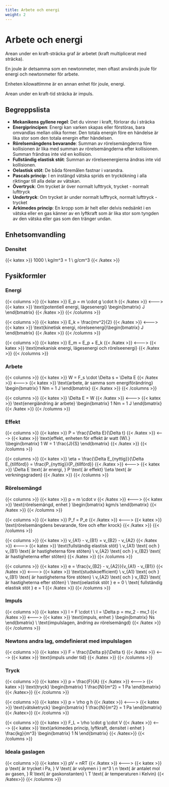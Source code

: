 ```yaml
---
title: Arbete och energi
weight: 2
---
```


# Arbete och energi

Arean under en kraft-sträcka graf är arbetet (kraft multiplicerat med sträcka).

En joule är detsamma som en newtonmeter, men oftast används joule för energi och newtonmeter för arbete.

Enheten kilowattimme är en annan enhet för joule, energi.

Arean under en kraft-tid sträcka är impuls.

## Begreppslista

* **Mekanikens gyllene regel**: Det du vinner i kraft, förlorar du i sträcka
* **Energiprincipen**: Energi kan varken skapas eller förstöras, bara omvandlas mellan olika former. Den totala energin före en händelse är lika stor som den totala energin efter händelsen.
* **Rörelsemängdens bevarande**: Summan av rörelsemängderna före kollisionen är lika med summan av rörelsemängderna efter kollisionen. Summan frändras inte vid en kollision.
* **Fullständig elastisk stöt**: Summan av rörelseenergierna ändras inte vid kollisionen.
* **Oelastisk stöt**: De båda föremålen fastnar i varandra.
* **Pascals princip**: I en instängd vätska sprids en tryckökning i alla riktingar till alla delar av vätskan.
* **Övertryck**: Om trycket är över normalt lufttryck, trycket - normalt lufttryck
* **Undertryck**: Om trycket är under normalt lufftryck, normalt lufttryck - trycket
* **Arkimedes princip**: En kropp som är helt eller delvis nedsänkt i en vätska eller en gas känner av en lyftkraft som är lika stor som tyngden av den vätska eller gas som den tränger undan.

## Enhetsomvandling

### Densitet

{{< katex >}}
1000 \ kg/m^3 = 1 \ g/cm^3
{{< /katex >}}

## Fysikformler

### Energi

<!--- POTENTIELL ENERGI, LÄGESENERGI --->
{{< columns >}}
{{< katex >}}
E_p = m \cdot g \cdot h
{{< /katex >}}
<--->
{{< katex >}}
\text{potentiell energi, lägesenergi} \begin{bmatrix}
    J
\end{bmatrix}
{{< /katex >}}
{{< /columns >}}

<!--- KINETISK ENERGI, RÖRELSEENERGI --->
{{< columns >}}
{{< katex >}}
E_k = \frac{mv^2}{2}
{{< /katex >}}
<--->
{{< katex >}}
\text{kinetisk energi, rörelseenergi}\begin{bmatrix}
    J
\end{bmatrix}
{{< /katex >}}
{{< /columns >}}

<!--- MEKANISK ENERGI, LÄGESENERGI OCH RÖRELSEENERGI --->
{{< columns >}}
{{< katex >}}
E_m = E_p + E_k
{{< /katex >}}
<--->
{{< katex >}}
\text{mekanisk energi, lägesenergi och rörelseenergi}
{{< /katex >}}
{{< /columns >}}

### Arbete

<!--- ARBETE --->
{{< columns >}}
{{< katex >}}
W = F_s \cdot \Delta s = \Delta E
{{< /katex >}}
<--->
{{< katex >}}
\text{arbete, är samma som energiförändring} \begin{bmatrix}
    1 Nm = 1 J
\end{bmatrix}
{{< /katex >}}
{{< /columns >}}

<!--ENERGIÄNDRING -->
{{< columns >}}
{{< katex >}}
\Delta E = W
{{< /katex >}}
<--->
{{< katex >}}
\text{energiändring är arbete} \begin{bmatrix}
    1 Nm = 1 J
\end{bmatrix}
{{< /katex >}}
{{< /columns >}}

### Effekt

<!--- EFFEKT --->
{{< columns >}}
{{< katex >}}
P = \frac{\Delta E}{\Delta t}
{{< /katex >}}
<--->
{{< katex >}}
\text{effekt, enheten för effekt är watt (W).}
\\\begin{bmatrix}
    1 W = 1 \frac{J}{S}
\end{bmatrix}
{{< /katex >}}
{{< /columns >}}

<!--- VERKNINGSGRAD --->
{{< columns >}}
{{< katex >}}
\eta = \frac{\Delta E_{nyttig}}{\Delta E_{tillförd}} = \frac{P_{nyttig}}{P_{tillförd}}
{{< /katex >}}
<--->
{{< katex >}}
\Delta E \text{ är energi, } P \text{ är effekt}
\\\eta \text{ är verkningsgraden}
{{< /katex >}}
{{< /columns >}}

### Rörelsemängd

<!--- RÖRELSEMÄNGD --->
{{< columns >}}
{{< katex >}}
p = m \cdot v
{{< /katex >}}
<--->
{{< katex >}}
\text{rörelsemängd, enhet } \begin{bmatrix}
    kgm/s
\end{bmatrix}
{{< /katex >}}
{{< /columns >}}

<!--- RÖRELSEMÄNGDENS BEVARANDE --->
{{< columns >}}
{{< katex >}}
P_f = P_e
{{< /katex >}}
<--->
{{< katex >}}
\text{rörelsemängdens bevarande, före och efter krock}
{{< /katex >}}
{{< /columns >}}

<!-- FULLSTÄNDIG ELASTISK STÖT -->
{{< columns >}}
{{< katex >}}
v_{A1} - v_{B1} = v_{B2} - v_{A2}
{{< /katex >}}
<--->
{{< katex >}}
\text{fullständig elastisk stöt}
\\ v_{A1} \text{ och } v_{B1} \text{ är hastigheterna före stöten}
\\ v_{A2} \text{ och } v_{B2} \text{ är hastigheterna efter stöten}
{{< /katex >}}
{{< /columns >}}

<!--STUDSKOEFFICIENT-->
{{< columns >}}
{{< katex >}}
e = \frac{v_{B2} - v_{A2}}{v_{A1} - v_{B1}}
{{< /katex >}}
<--->
{{< katex >}}
\text{studskoefficient}
\\ v_{A1} \text{ och } v_{B1} \text{ är hastigheterna före stöten}
\\ v_{A2} \text{ och } v_{B2} \text{ är hastigheterna efter stöten}
\\ \text{oelastisk stöt } e = 0
\\ \text{ fullständig elastisk stöt } e = 1
{{< /katex >}}
{{< /columns >}}

### Impuls

<!--- IMPULS --->
{{< columns >}}
{{< katex >}}
I = F \cdot t
\\ I = \Delta p = mv_2 - mv_1
{{< /katex >}}
<--->
{{< katex >}}
\text{impuls, enhet } \begin{bmatrix}
    Ns
\end{bmatrix}
\\ \text{impulslagen, ändring av rörelsemängd}
{{< /katex >}}
{{< /columns >}}

### Newtons andra lag, omdefinierat med impulslagen

{{< columns >}}
{{< katex >}}
F = \frac{\Delta p}{\Delta t}
{{< /katex >}}
<--->
{{< katex >}}
\text{impuls under tid}
{{< /katex >}}
{{< /columns >}}

### Tryck

<!--- TRYCK --->
{{< columns >}}
{{< katex >}}
p = \frac{F}{A}
{{< /katex >}}
<--->
{{< katex >}}
\text{tryck} \begin{bmatrix}
    1 \frac{N}{m^2} = 1 Pa
\end{bmatrix}
{{< /katex>}}
{{< /columns >}}

<!--- VÄTSKETRYCK --->
{{< columns >}}
{{< katex >}}
p = \rho g h
{{< /katex >}}
<--->
{{< katex >}}
\text{vätsketryck} \begin{bmatrix}
    1 \frac{N}{m^2} = 1 Pa
\end{bmatrix}
{{< /katex>}}
{{< /columns >}}

{{< columns >}}
{{< katex >}}
F_L = \rho \cdot g \cdot V
{{< /katex >}}
<--->
{{< katex >}}
\text{arkimedes princip, lyftkraft, densitet i enhet } \frac{kg}{m^3} \begin{bmatrix}
    1 N
\end{bmatrix}
{{< /katex>}}
{{< /columns >}}

### Ideala gaslagen

<!--- IDEALA GASLAGEN --->
{{< columns >}}
{{< katex >}}
pV = nRT
{{< /katex >}}
<--->
{{< katex >}}
p \text{ är trycket i Pa, } V \text{ är volymen i } m^3
\\ n \text{ är antalet mol av gasen, } R \text{ är gaskonstanten}
\\ T \text{ är temperaturen i Kelvin}
{{< /katex>}}
{{< /columns >}}